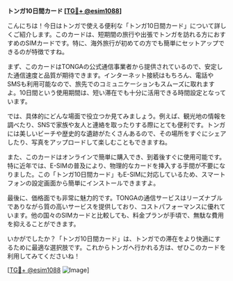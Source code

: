 **トンガ10日間カード [[TG💪+ @esim1088](https://t.me/s/esim1088)]**

こんにちは！今日はトンガで使える便利な「トンガ10日間カード」について詳しくご紹介します。このカードは、短期間の旅行や出張でトンガを訪れる方におすすめのSIMカードです。特に、海外旅行が初めての方でも簡単にセットアップできるのが特徴ですね。

まず、このカードはTONGAの公式通信事業者から提供されているので、安定した通信速度と品質が期待できます。インターネット接続はもちろん、電話やSMSも利用可能なので、旅先でのコミュニケーションもスムーズに取れますよ。10日間という使用期間は、短い滞在でも十分に活用できる時間設定となっています。

では、具体的にどんな場面で役立つか見てみましょう。例えば、観光地の情報を調べたり、SNSで家族や友人と連絡を取ったりする際にとても便利です。トンガには美しいビーチや歴史的な遺跡がたくさんあるので、その場所をすぐにシェアしたり、写真をアップロードして楽しむこともできますね。

また、このカードはオンラインで簡単に購入でき、到着後すぐに使用可能です。特に近年では、E-SIMの普及により、物理的なカードを挿入する手間が不要になりました。この「トンガ10日間カード」もE-SIMに対応しているため、スマートフォンの設定画面から簡単にインストールできますよ。

最後に、価格面でも非常に魅力的です。TONGAの通信サービスはリーズナブルでありながら質の高いサービスを提供しており、コストパフォーマンスに優れています。他の国々のSIMカードと比較しても、料金プランが手頃で、無駄な費用を抑えることができます。

いかがでしたか？「トンガ10日間カード」は、トンガでの滞在をより快適にするために最適な選択肢です。これからトンガへ行かれる方は、ぜひこのカードを利用してみてくださいね！

[[TG💪+ @esim1088](https://t.me/s/esim1088) ![Image](https://i.postimg.cc/Y0z9fWf4/image.png)]